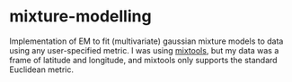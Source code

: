 mixture-modelling
=================

Implementation of EM to fit (multivariate) gaussian mixture models to data using any user-specified metric. I was using [mixtools](https://cran.r-project.org/web/packages/mixtools/index.html), but my data was a frame of latitude and longitude, and mixtools only supports the standard Euclidean metric.

